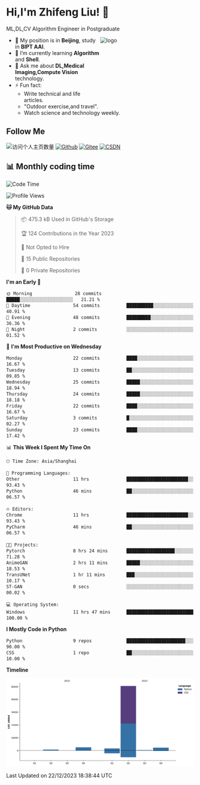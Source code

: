 <!--
**stonedada/stonedada** is a ✨ _special_ ✨ repository because its `README.md` (this file) appears on your GitHub profile.

Here are some ideas to get you started:

- 🔭 I’m currently working on ...
- 🌱 I’m currently learning ...
- 👯 I’m looking to collaborate on ...
- 🤔 I’m looking for help with ...
- 💬 Ask me about ...
- 📫 How to reach me: ...
- 😄 Pronouns: ...
- ⚡ Fun fact: ...
-->
# Hi,I'm Zhifeng Liu! 👋
ML,DL,CV Algorithm Engineer in Postgraduate

<img src="https://github-readme-stats-git-masterrstaa-rickstaa.vercel.app/api?username=stonedada&show_icons=true&count_private=true&theme=vue" alt="logo" height="160" align="right" width="50%" />

- 🔭 My position is in **Beijing**, study in **BIPT AAI**.
- 🌱 I’m currently learning **Algorithm** and **Shell**.
- 💬 Ask me about **DL,Medical Imaging,Compute Vision** technology.
- ⚡ Fun fact: 
  - Write technical and life articles.
  - "Outdoor exercise,and travel".
  - Watch science and technology weekly.

## Follow Me
![访问个人主页数量](https://komarev.com/ghpvc/?username=stonedada&color=green)
[![Github](https://img.shields.io/github/followers/stonedada?label=Github&style=social)](https://github.com/stonedada)
[![Gitee](https://img.shields.io/badge/-Gitee-EA4335?style=flat-square&logo=Gitee&logoColor=white)](https://gitee.com/liu-shitou)
[![CSDN](https://img.shields.io/badge/-CSDN-c14438?style=flat-square&logo=C&logoColor=white)](https://blog.csdn.net/weixin_43913261?type=blog)
<!--
## GitHub Infos

<img src="https://github-profile-trophy.vercel.app/?username=stonedada&theme=flat&column=7" alt="logo" height="160" align="center" style="margin: auto;" />
[![GitHub Streak](https://github-readme-streak-stats.herokuapp.com/?user=stonedada&theme=vue)](https://github.com/stonedada)

<a href="https://github.com/stonedada">
  <img src="https://github-readme-stats-git-masterrstaa-rickstaa.vercel.app/api/top-langs/?username=stonedada&layout=compact&theme=vue" />
</a>

[![Anser's wakatime stats](https://github-readme-stats.vercel.app/api/wakatime?username=stonedada&layout=compact&custom_title=Wakatime%20Stats%20(this%20week))](https://wakatime.com/@stonedada)
-->

## :bar_chart: Monthly coding time

<!--START_SECTION:waka-->
![Code Time](http://img.shields.io/badge/Code%20Time-709%20hrs%203%20mins-blue)

![Profile Views](http://img.shields.io/badge/Profile%20Views-0-blue)

**🐱 My GitHub Data** 

> 📦 475.3 kB Used in GitHub's Storage 
 > 
> 🏆 124 Contributions in the Year 2023
 > 
> 🚫 Not Opted to Hire
 > 
> 📜 15 Public Repositories 
 > 
> 🔑 0 Private Repositories 
 > 
**I'm an Early 🐤** 

```text
🌞 Morning                28 commits          █████░░░░░░░░░░░░░░░░░░░░   21.21 % 
🌆 Daytime                54 commits          ██████████░░░░░░░░░░░░░░░   40.91 % 
🌃 Evening                48 commits          █████████░░░░░░░░░░░░░░░░   36.36 % 
🌙 Night                  2 commits           ░░░░░░░░░░░░░░░░░░░░░░░░░   01.52 % 
```
📅 **I'm Most Productive on Wednesday** 

```text
Monday                   22 commits          ████░░░░░░░░░░░░░░░░░░░░░   16.67 % 
Tuesday                  13 commits          ██░░░░░░░░░░░░░░░░░░░░░░░   09.85 % 
Wednesday                25 commits          █████░░░░░░░░░░░░░░░░░░░░   18.94 % 
Thursday                 24 commits          █████░░░░░░░░░░░░░░░░░░░░   18.18 % 
Friday                   22 commits          ████░░░░░░░░░░░░░░░░░░░░░   16.67 % 
Saturday                 3 commits           █░░░░░░░░░░░░░░░░░░░░░░░░   02.27 % 
Sunday                   23 commits          ████░░░░░░░░░░░░░░░░░░░░░   17.42 % 
```


📊 **This Week I Spent My Time On** 

```text
🕑︎ Time Zone: Asia/Shanghai

💬 Programming Languages: 
Other                    11 hrs              ███████████████████████░░   93.43 % 
Python                   46 mins             ██░░░░░░░░░░░░░░░░░░░░░░░   06.57 % 

🔥 Editors: 
Chrome                   11 hrs              ███████████████████████░░   93.43 % 
PyCharm                  46 mins             ██░░░░░░░░░░░░░░░░░░░░░░░   06.57 % 

🐱‍💻 Projects: 
Pytorch                  8 hrs 24 mins       ██████████████████░░░░░░░   71.28 % 
AnimeGAN                 2 hrs 11 mins       █████░░░░░░░░░░░░░░░░░░░░   18.53 % 
TransUNet                1 hr 11 mins        ███░░░░░░░░░░░░░░░░░░░░░░   10.17 % 
ST-GAN                   0 secs              ░░░░░░░░░░░░░░░░░░░░░░░░░   00.02 % 

💻 Operating System: 
Windows                  11 hrs 47 mins      █████████████████████████   100.00 % 
```

**I Mostly Code in Python** 

```text
Python                   9 repos             ██████████████████████░░░   90.00 % 
CSS                      1 repo              ██░░░░░░░░░░░░░░░░░░░░░░░   10.00 % 
```



**Timeline**

![Lines of Code chart](https://raw.githubusercontent.com/stonedada/stonedada/main/assets/bar_graph.png)


 Last Updated on 22/12/2023 18:38:44 UTC
<!--END_SECTION:waka-->